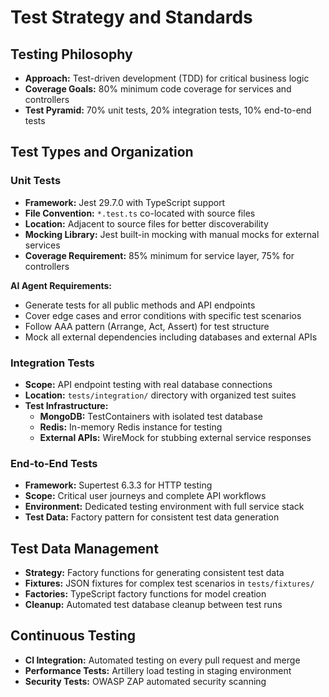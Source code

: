 # Test Strategy and Standards

## Testing Philosophy
- **Approach:** Test-driven development (TDD) for critical business logic
- **Coverage Goals:** 80% minimum code coverage for services and controllers
- **Test Pyramid:** 70% unit tests, 20% integration tests, 10% end-to-end tests

## Test Types and Organization

### Unit Tests
- **Framework:** Jest 29.7.0 with TypeScript support
- **File Convention:** `*.test.ts` co-located with source files
- **Location:** Adjacent to source files for better discoverability
- **Mocking Library:** Jest built-in mocking with manual mocks for external services
- **Coverage Requirement:** 85% minimum for service layer, 75% for controllers

**AI Agent Requirements:**
- Generate tests for all public methods and API endpoints
- Cover edge cases and error conditions with specific test scenarios
- Follow AAA pattern (Arrange, Act, Assert) for test structure
- Mock all external dependencies including databases and external APIs

### Integration Tests
- **Scope:** API endpoint testing with real database connections
- **Location:** `tests/integration/` directory with organized test suites
- **Test Infrastructure:**
  - **MongoDB:** TestContainers with isolated test database
  - **Redis:** In-memory Redis instance for testing
  - **External APIs:** WireMock for stubbing external service responses

### End-to-End Tests
- **Framework:** Supertest 6.3.3 for HTTP testing
- **Scope:** Critical user journeys and complete API workflows
- **Environment:** Dedicated testing environment with full service stack
- **Test Data:** Factory pattern for consistent test data generation

## Test Data Management
- **Strategy:** Factory functions for generating consistent test data
- **Fixtures:** JSON fixtures for complex test scenarios in `tests/fixtures/`
- **Factories:** TypeScript factory functions for model creation
- **Cleanup:** Automated test database cleanup between test runs

## Continuous Testing
- **CI Integration:** Automated testing on every pull request and merge
- **Performance Tests:** Artillery load testing in staging environment
- **Security Tests:** OWASP ZAP automated security scanning
